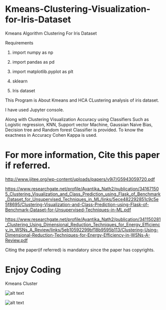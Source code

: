 # Kmeans-Clustering-Visualization-for-Iris-Dataset
Kmeans Algorithm Clustering For Iris Dataset

Requirements

1. import numpy as np

2. import pandas as pd

3. import matplotlib.pyplot as plt

4. sklearn

5. Iris dataset

This Program is About Kmeans and HCA CLustering analysis of iris dataset.

I have used Jupyter console.

Along with Clustering Visualization Accuracy using Classifiers Such as Logistic regression, KNN, Support vector Machine, Gaussian Naive Bias, Decision tree and Random forest Classifier is provided. To know the exactness in Accuracy Cohen Kappa is used.

# For more information, Cite this paper if referred.

http://www.ijitee.org/wp-content/uploads/papers/v9i7/G5943059720.pdf

https://www.researchgate.net/profile/Ayantika_Nath2/publication/341671505_Clustering_Visualization_and_Class_Prediction_using_Flask_of_Benchmark_Dataset_for_Unsupervised_Techniques_in_ML/links/5ece482292851c9c5e5f8695/Clustering-Visualization-and-Class-Prediction-using-Flask-of-Benchmark-Dataset-for-Unsupervised-Techniques-in-ML.pdf

https://www.researchgate.net/profile/Ayantika_Nath2/publication/341150281_Clustering_Using_Dimensional_Reduction_Techniques_for_Energy_Efficiency_in_WSNs_A_Review/links/5eb10592299bf18b9595b113/Clustering-Using-Dimensional-Reduction-Techniques-for-Energy-Efficiency-in-WSNs-A-Review.pdf

Citing the paper(if referred) is mandatory since the paper has copyrights.

# Enjoy Coding

Kmeans Cluster

![alt text](https://github.com/Ayantika22/Kmeans-and-Hierarchical-Clustering-Visualization-for-Iris-Dataset/blob/master/image.png)

![alt text](https://github.com/Ayantika22/Kmeans-and-Hierarchical-Clustering-Visualization-for-Iris-Dataset/blob/master/HCA%20iris.JPG)


